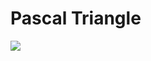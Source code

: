 # Pascal Triangle

![](https://www.codedrome.com/wp-content/uploads/2019/06/pascalstriangle_banner.png)